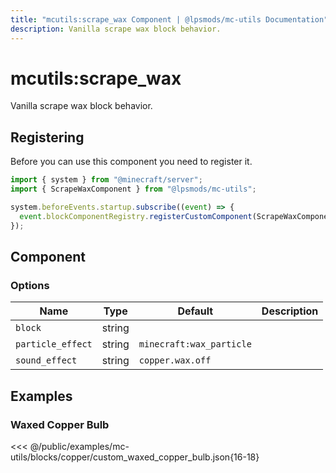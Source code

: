 ```yaml
---
title: "mcutils:scrape_wax Component | @lpsmods/mc-utils Documentation"
description: Vanilla scrape wax block behavior.
---
```


# mcutils:scrape_wax

Vanilla scrape wax block behavior.

## Registering

Before you can use this component you need to register it.

```js
import { system } from "@minecraft/server";
import { ScrapeWaxComponent } from "@lpsmods/mc-utils";

system.beforeEvents.startup.subscribe((event) => {
  event.blockComponentRegistry.registerCustomComponent(ScrapeWaxComponent.typeId, new ScrapeWaxComponent());
});
```

## Component

### Options

| Name              | Type   | Default                  | Description |
| ----------------- | ------ | ------------------------ | ----------- |
| `block`           | string |                          |             |
| `particle_effect` | string | `minecraft:wax_particle` |             |
| `sound_effect`    | string | `copper.wax.off`         |             |

## Examples

### Waxed Copper Bulb

<<< @/public/examples/mc-utils/blocks/copper/custom_waxed_copper_bulb.json{16-18}
